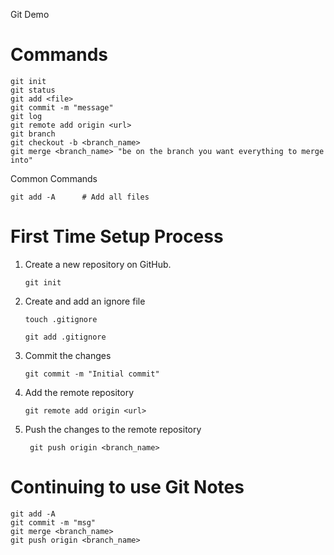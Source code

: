 Git Demo

# Commands

```
git init
git status
git add <file>
git commit -m "message"
git log
git remote add origin <url>
git branch
git checkout -b <branch_name>
git merge <branch_name> "be on the branch you want everything to merge into"
```

Common Commands
```
git add -A      # Add all files
```

# First Time Setup Process
1. Create a new repository on GitHub.

    ``` git init ```
2. Create and add an ignore file
   
    ``` touch .gitignore ```

    ``` git add .gitignore ```
3. Commit the changes
   
    ``` git commit -m "Initial commit" ```
4. Add the remote repository
   
    ``` git remote add origin <url> ```
5. Push the changes to the remote repository
   
    ``` git push origin <branch_name>```

# Continuing to use Git Notes
    git add -A
    git commit -m "msg"
    git merge <branch_name>
    git push origin <branch_name>